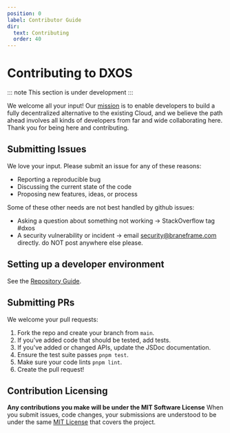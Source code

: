 ```yaml
---
position: 0
label: Contributor Guide
dir:
  text: Contributing
  order: 40
---
```


# Contributing to DXOS

::: note
This section is under development
:::

We welcome all your input! Our [mission](https://docs.dxos.org/guide/why) is to enable developers to build a fully decentralized alternative to the existing Cloud, and we believe the path ahead involves all kinds of developers from far and wide collaborating here. Thank you for being here and contributing.

## Submitting Issues
We love your input. Please submit an issue for any of these reasons:
- Reporting a reproducible bug
- Discussing the current state of the code
- Proposing new features, ideas, or process

Some of these other needs are not best handled by github issues:
- Asking a question about something not working -> StackOverflow tag #dxos
- A security vulnerability or incident -> email security@braneframe.com directly. do NOT post anywhere else please.

## Setting up a developer environment
See the [Repository Guide](https://github.com/dxos/dxos/tree/main/REPOSITORY_GUIDE.md).

## Submitting PRs
We welcome your pull requests:
1. Fork the repo and create your branch from `main`.
2. If you've added code that should be tested, add tests.
3. If you've added or changed APIs, update the JSDoc documentation.
4. Ensure the test suite passes `pnpm test`.
5. Make sure your code lints `pnpm lint`.
6. Create the pull request!

## Contribution Licensing
**Any contributions you make will be under the MIT Software License**
When you submit issues, code changes, your submissions are understood to be under the same [MIT License](https://github.com/dxos/dxos/tree/main/LICENSE) that covers the project.
